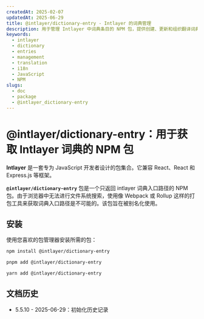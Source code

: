 ```yaml
---
createdAt: 2025-02-07
updatedAt: 2025-06-29
title: @intlayer/dictionary-entry - Intlayer 的词典管理
description: 用于管理 Intlayer 中词典条目的 NPM 包，提供创建、更新和组织翻译词典的工具。
keywords:
  - intlayer
  - dictionary
  - entries
  - management
  - translation
  - i18n
  - JavaScript
  - NPM
slugs:
  - doc
  - package
  - @intlayer_dictionary-entry
---
```


# @intlayer/dictionary-entry：用于获取 Intlayer 词典的 NPM 包

**Intlayer** 是一套专为 JavaScript 开发者设计的包集合。它兼容 React、React 和 Express.js 等框架。

**`@intlayer/dictionary-entry`** 包是一个只返回 intlayer 词典入口路径的 NPM 包。由于浏览器中无法进行文件系统搜索，使用像 Webpack 或 Rollup 这样的打包工具来获取词典入口路径是不可能的。该包旨在被别名化使用。

## 安装

使用您喜欢的包管理器安装所需的包：

```bash packageManager="npm"
npm install @intlayer/dictionary-entry
```

```bash packageManager="pnpm"
pnpm add @intlayer/dictionary-entry
```

```bash packageManager="yarn"
yarn add @intlayer/dictionary-entry
```

## 文档历史

- 5.5.10 - 2025-06-29：初始化历史记录
